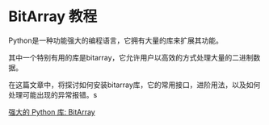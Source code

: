 # BitArray 教程

<show-structure depth="3"/>

Python是一种功能强大的编程语言，它拥有大量的库来扩展其功能。

其中一个特别有用的库是bitarray，它允许用户以高效的方式处理大量的二进制数据。

在这篇文章中，将探讨如何安装bitarray库，它的常用接口，进阶用法，以及如何处理可能出现的异常报错。s


<seealso>
<category ref="ref_docs">
    <a href="https://mp.weixin.qq.com/s/tqREn3BjJVaeo2-yf11mWg">强大的 Python 库: BitArray</a>
</category>
<category ref="ref_github">
</category>
<category ref="ref_issues">
</category>
<category ref="ref_hf">
</category>
<category ref="ref_ms">
</category>
</seealso>


